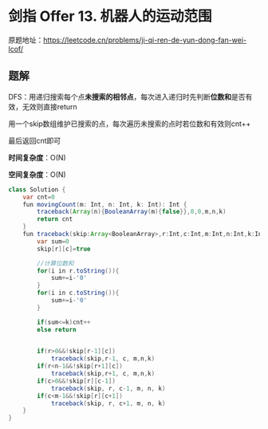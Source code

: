# 剑指 Offer 13. 机器人的运动范围
原题地址：https://leetcode.cn/problems/ji-qi-ren-de-yun-dong-fan-wei-lcof/

## 题解
DFS：用递归搜索每个点**未搜索的相邻点**，每次进入递归时先判断**位数和**是否有效，无效则直接return

用一个skip数组维护已搜索的点，每次遍历未搜索的点时若位数和有效则cnt++

最后返回cnt即可

**时间复杂度**：O(N)

**空间复杂度**：O(N)
```Java
class Solution {
    var cnt=0
    fun movingCount(m: Int, n: Int, k: Int): Int {
        traceback(Array(n){BooleanArray(m){false}},0,0,m,n,k)
        return cnt
    }
    fun traceback(skip:Array<BooleanArray>,r:Int,c:Int,m:Int,n:Int,k:Int){
        var sum=0
        skip[r][c]=true

        //计算位数和
        for(i in r.toString()){
            sum+=i-'0'
        }
        for(i in c.toString()){
            sum+=i-'0'
        }

        if(sum<=k)cnt++
        else return
        

        if(r>0&&!skip[r-1][c])
            traceback(skip,r-1, c, m,n,k)
        if(r<n-1&&!skip[r+1][c])
            traceback(skip,r+1, c, m,n,k)
        if(c>0&&!skip[r][c-1])
            traceback(skip, r, c-1, m, n, k)
        if(c<m-1&&!skip[r][c+1])
            traceback(skip, r, c+1, m, n, k)
    }
}
```

